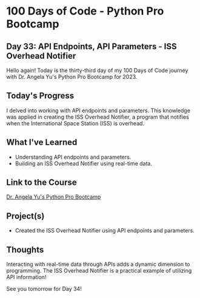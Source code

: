 # 100 Days of Code - Python Pro Bootcamp
## Day 33: API Endpoints, API Parameters - ISS Overhead Notifier

Hello again! Today is the thirty-third day of my 100 Days of Code journey with Dr. Angela Yu's Python Pro Bootcamp for 2023.

## Today's Progress
I delved into working with API endpoints and parameters. This knowledge was applied in creating the ISS Overhead Notifier, a program that notifies when the International Space Station (ISS) is overhead.

## What I've Learned
- Understanding API endpoints and parameters.
- Building an ISS Overhead Notifier using real-time data.

## Link to the Course
[Dr. Angela Yu's Python Pro Bootcamp](https://www.udemy.com/course/100-days-of-code/)

## Project(s)
- Created the ISS Overhead Notifier using API endpoints and parameters.

## Thoughts
Interacting with real-time data through APIs adds a dynamic dimension to programming. The ISS Overhead Notifier is a practical example of utilizing API information!

See you tomorrow for Day 34!
